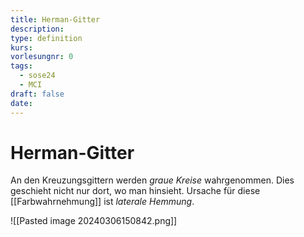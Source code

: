 ```yaml
---
title: Herman-Gitter
description: 
type: definition
kurs: 
vorlesungnr: 0
tags:
  - sose24
  - MCI
draft: false
date:
---
```


# Herman-Gitter

An den Kreuzungsgittern werden *graue Kreise* wahrgenommen. Dies geschieht nicht nur dort, wo man hinsieht. Ursache für diese [[Farbwahrnehmung]] ist *laterale Hemmung*. 

![[Pasted image 20240306150842.png]]